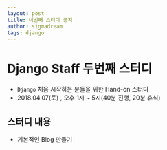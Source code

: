 ```yaml
---
layout: post
title: 네번째 스터디 공지
author: sigmadream
tags: django
---
```


# Django Staff 두번째 스터디 

* `Django` 처음 시작하는 분들을 위한 Hand-on 스터디
* 2018.04.07(토) , 오후 1시 ~ 5시(40분 진행, 20분 휴식)

## 스터디 내용
* 기본적인 Blog 만들기
